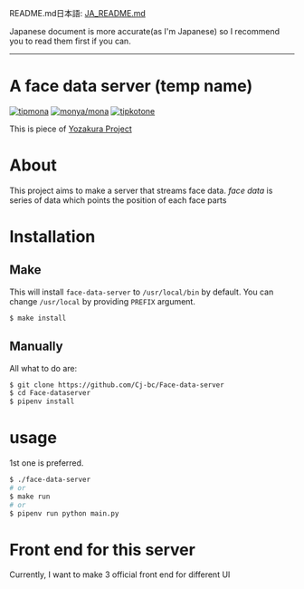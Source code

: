 README.md日本語: [JA_README.md](JA_README.md)

Japanese document is more accurate(as I'm Japanese) so I recommend you to read them first if you can.

---

# A face data server (temp name)

[![tipmona](https://img.shields.io/badge/tipme-%40tipmona-orange.svg)](https://twitter.com/share?text=%40tipmona%20tip%20%40Cj-bc%2039)  [![monya/mona](https://img.shields.io/badge/tipme-%40monya/mona-orange.svg)](https://monya-wallet.github.io/a/?address=MBdCkYyfTsCxtm1wZ1XyKWNLFLYj8zMK3V&scheme=monacoin)  [![tipkotone](https://img.shields.io/badge/tipme-%40tipkotone-orange.svg)](https://twitter.com/share?text=%40tipkotone%20tip%20%40Cj-bc%20)


This is piece of [Yozakura Project](https://github.com/Cj-bc/yozakura-project)

# About

This project aims to make a server that streams face data.
*face data* is series of data which points the position of each face parts


# Installation

## Make

This will install `face-data-server` to `/usr/local/bin` by default.
You can change `/usr/local` by providing `PREFIX` argument.

```bash
$ make install
```

## Manually

All what to do are:

```bash
$ git clone https://github.com/Cj-bc/Face-data-server
$ cd Face-dataserver
$ pipenv install
```

# usage

1st one is preferred.

```bash
$ ./face-data-server
# or
$ make run
# or
$ pipenv run python main.py
```

# Front end for this server

Currently, I want to make 3 official front end for different UI
